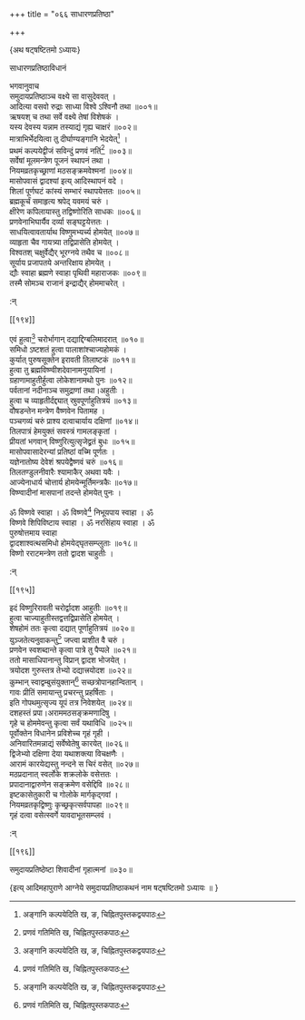 +++
title = "०६६ साधारणप्रतिष्ठा"

+++

\{अथ षट्षष्टितमो ऽध्यायः\}

साधारणप्रतिष्ठाविधानं  
    
भगवानुवाच  
समुदायप्रतिष्ठाञ्च वक्ष्ये सा वासुदेववत् ।  
आदित्या वसवो रुद्राः साध्या विश्वे ऽश्विनौ तथा ॥००१॥  
ऋषयश् च तथा सर्वे वक्ष्ये तेषां विशेषकं   ।  
यस्य देवस्य यन्नाम तस्याद्यं गृह्य चाक्षरं ॥००२॥  
मात्राभिर्भेदयित्वा तु दीर्घाण्यङ्गानि भेदयेत्[^१]   ।  
प्रथमं कल्पयेद्वीजं सविन्दुं प्रणवं नतिं[^२]   ॥००३॥  
सर्वेषां मूलमन्त्रेण पूजनं स्थापनं तथा   ।  
नियमव्रतकृच्छ्राणां मठसङ्क्रमवेश्मनां   ॥००४॥  
मासोपवासं द्वादश्यां इत्य् आदिस्थापनं वदे ।  
शिलां पूर्णघटं कांस्यं सम्भारं स्थापयेत्ततः   ॥००५॥  
ब्रह्मकूर्चं समाहृत्य श्रपेद् यवमयं चरुं ।  
क्षीरेण कपिलायास्तु तद्विष्णोरिति साधकः ॥००६॥  
प्रणवेनाभिघार्यैव दर्व्या सङ्घट्टयेत्ततः ।  
साधयित्वावतार्याथ विष्णुमभ्यर्च्य होमयेत् ॥००७॥  
व्याहृता चैव गायत्र्या तद्विप्रासेति होमयेत् ।  
विश्वतश् चक्षुर्वेद्यैर् भूरग्नये तथैव च ॥००८॥  
सूर्याय प्रजापतये अन्तरिक्षाय होमयेत् ।  
द्यौः स्वाहा ब्रह्मणे स्वाहा पृथिवी महाराजकः   ॥००९॥  
तस्मै सोमञ्च राजानं इन्द्राद्यैर् होममाचरेत् ।  
    
:न्  
    
[^१]: अङ्गानि कल्पयेदिति ख, ङ, चिह्नितपुस्तकद्वयपाठः  
    
[^२]: प्रणवं गतिमिति ख, चिह्नितपुस्तकपाठः  

[[१९४]]
    
एवं हुत्वा[^१] चरोर्भागान् दद्याद्दिग्बलिमादरात् ॥०१०॥  
समिधो ऽष्टशतं हुत्वा पालाशांश्चाज्यहोमकं   ।  
कुर्यात् पुरुषसूक्तेन इरावती तिलाष्टकं ॥०११॥  
हुत्वा तु ब्रह्मविष्ण्वीशदेवानामनुयायिनां ।  
ग्रहाणामाहुतीर्हुत्वा लोकेशानामथो पुनः ॥०१२॥  
पर्वतानां नदीनाञ्च समुद्राणां तथा।अहुतीः   ।  
हुत्वा च व्याहृतीर्दद्द्यात् स्रुवपूर्णाहुतित्रयं ॥०१३॥  
वौषडन्तेन मन्त्रेण वैष्णवेन पितामह ।  
पञ्चगव्यं चरुं प्राश्य दत्वाचार्याय दक्षिणां   ॥०१४॥  
तिलपात्रं हेमयुक्तं सवस्त्रं गामलङ्कृतां   ।  
प्रीयतां भगवान् विष्णुरित्युत्सृजेद्व्रतं बुधः   ॥०१५॥  
मासोपवासादेरन्यां प्रतिष्ठां वच्मि पूर्णतः   ।  
यज्ञेनातोष्य देवेशं श्रपयेद्वैष्णवं चरुं   ॥०१६॥  
तिलतण्डुलनीवारैः श्यामाकैर् अथवा यवैः ।  
आज्येनाधार्य चोत्तार्य होमयेन्मूर्तिमन्त्रकैः ॥०१७॥  
विष्ण्वादीनां मासपानां तदन्ते होमयेत् पुनः   ।  
    
ॐ विष्णवे स्वाहा । ॐ विष्णवे[^२] निभूयपाय स्वाहा । ॐ  
विष्णवे शिपिविष्टाय स्वाहा । ॐ नरसिंहाय स्वाहा । ॐ  
पुरुषोत्तमाय स्वाहा  
द्वादशाश्वत्थसमिधो होमयेद्घृतसम्प्लुताः ॥०१८॥  
विष्णो रराटमन्त्रेण ततो द्वादश चाहुतीः ।  
    
:न्  
    
[^१]: एवं दत्वा इति ख, ङ, चिह्नितपुस्तकपाठः । एतान् दत्वा इति घ,  
चिह्नितपुस्तकपाठः  
    
[^२]: ॐ विष्णवे प्रवृषाय स्वाहा इति घ,  
चिह्नितपुस्तकपाठः  

[[१९५]]
    
इदं विष्णुरिरावती चरोर्द्वादश आहुतीः ॥०१९॥  
हुत्वा चाज्याहुतीस्तद्वत्तद्विप्रासेति होमयेत् ।  
शेषहोमं ततः कृत्वा दद्यात् पूर्णाहुतित्रयं   ॥०२०॥  
युञ्जतेत्यनुवाकन्तु[^१] जप्त्वा प्राशीत वै चरुं ।  
प्रणवेन स्वशब्दान्ते कृत्वा पात्रे तु पैप्पले ॥०२१॥  
ततो मासाधिपानान्तु विप्रान् द्वादश भोजयेत् ।  
त्रयोदश गुरुस्तत्र तेभ्यो दद्यात्त्रयोदश ॥०२२॥  
कुम्भान् स्वाद्वम्बुसंयुक्तान्[^२] सच्छत्रोपानहान्वितान्   ।  
गावः प्रीतिं समायान्तु प्रचरन्तु प्रहर्षिताः   ।  
इति गोपथमुत्सृज्य यूपं तत्र निवेशयेत् ॥०२४॥  
दशहस्तं प्रपा।अराममठसङ्क्रमणादिषु ।  
गृहे च होममेवन्तु कृत्वा सर्वं यथाविधि ॥०२५॥  
पूर्वोक्तेन विधानेन प्रविशेच्च गृहं गृही ।  
अनिवारितमन्नाद्यं सर्वेष्वेतेषु कारयेत् ॥०२६॥  
द्विजेभ्यो दक्षिणा देया यथाशक्त्या विचक्षणैः   ।  
आरामं कारयेद्यस्तु नन्दने स चिरं वसेत् ॥०२७॥  
मठप्रदानात् स्वर्लोके शक्रलोके वसेत्ततः ।  
प्रपादानाद्वारुणेन सङ्क्रमेण वसेद्दिवि ॥०२८॥  
इष्टकासेतुकारी च गोलोके मार्गकृद्गवां ।  
नियमव्रतकृद्विष्णुः कृच्छ्रकृत्सर्वपापहा   ॥०२९॥  
गृहं दत्वा वसेत्स्वर्गे यावदाभूतसम्प्लवं ।  
    
:न्  
    
[^१]: अञ्जतेत्यनुवाकस्तु इति ग, ङ, चिह्नितपुस्तकपाठः  
    
[^२]: स्वाद्वन्नसंयुक्तानिति ख, ग, घ, ङ,  
चिह्नितपुस्तकचतुष्टयपाठः  

[[१९६]]
    
समुदायप्रतिष्ठेष्टा शिवादीनां गृहात्मनां   ॥०३०॥  
    
\{इत्य् आदिमहापुराणे आग्नेये समुदायप्रतिष्ठाकथनं नाम षट्षष्टितमो ऽध्यायः ॥  }
    